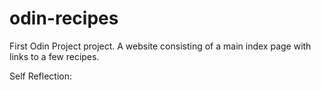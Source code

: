 # odin-recipes

First Odin Project project. A website consisting of a main index page with links
to a few recipes. 

Self Reflection:
